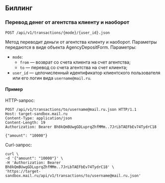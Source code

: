 ## Биллинг


### Перевод денег от агентства клиенту и наоборот
`POST /api/v1/transactions/{mode}/{user_id}.json`

Метод переводит деньги от агентства клиенту и наоборот. Параметры передаются
в виде объекта AgencyDepositForm. Параметры:

* `mode`:
    + `from` — возврат со счета клиента на счет агентства;
    + `to` — перевод со счета агентства на счет клиента;
* `user_id` — целочисленный идентификатор клиентского пользователя или его
логин вида `username@mail.ru`.

#### Пример

HTTP-запрос:

    POST /api/v1/transactions/to/username@mail.ru.json HTTP/1.1
    Host: target-sandbox.mail.ru
    Content-Type: application/json
    Content-Length: 19
    Authorization: Bearer Bh8kQmBUwgGDLuprqZhfMMm..7JrLbTAEFbEv74TydrC18

    {"amount": "10000"}

Curl-запрос:

    curl \
    -d '{"amount": "10000"}' \
    -H 'Authorization: Bearer Bh8kQmBUwgGDLuprqZhfMMm..7JrLbTAEFbEv74TydrC18' \
    'https://target-sandbox.mail.ru/api/v1/transactions/to/username@mail.ru.json'

